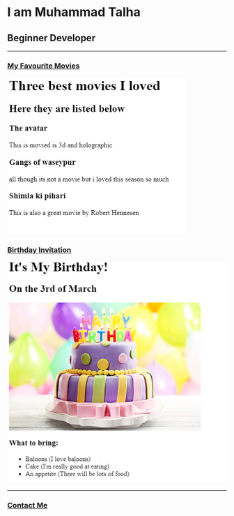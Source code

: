 <!DOCTYPE html>
<html lang="en">
    <head>
        <meta charset="UTF-8">
        <meta name="viewport" content="width=device-width, initial-scale=1.0">
        <title>First porfolio</title>
    </head>
    <body>
        <h1>I am Muhammad Talha</h1>
        <h2>Beginner Developer</h2>
        <hr/>
        <h3><a href="./index1.html">My Favourite Movies</a></h3>
        <img src="./movie.png" alt="The Avatar,">
        <h3><a href="./birthday1.html">Birthday Invitation</a></h3>
        <img src="./card.png" alt="My Birthday Invitation card">
        <hr/>
        <h3><a href="./contact.html">Contact Me</a></h3>
    </body>
</html>
